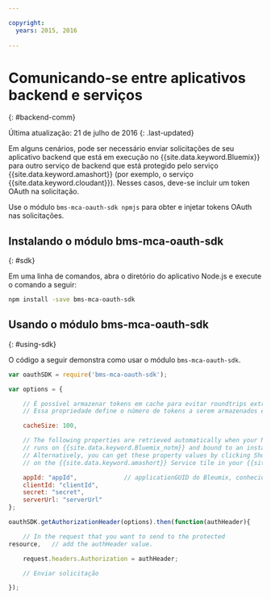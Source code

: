 ```yaml
---

copyright:
  years: 2015, 2016
  
---
```


# Comunicando-se entre aplicativos backend e serviços
{: #backend-comm}

Última atualização: 21 de julho de 2016
{: .last-updated}

Em alguns cenários, pode ser necessário enviar solicitações de seu aplicativo backend que está em execução no {{site.data.keyword.Bluemix}} para outro serviço de backend que está protegido pelo serviço {{site.data.keyword.amashort}} (por exemplo, o serviço {{site.data.keyword.cloudant}}). Nesses casos, deve-se incluir um token OAuth na solicitação.

Use o módulo `bms-mca-oauth-sdk npmjs` para obter e injetar tokens OAuth nas solicitações.

## Instalando o módulo bms-mca-oauth-sdk
{: #sdk}

Em uma linha de comandos, abra o diretório do aplicativo Node.js e execute o comando a seguir:

```Bash
npm install -save bms-mca-oauth-sdk
```

## Usando o módulo bms-mca-oauth-sdk
{: #using-sdk}

O código a seguir demonstra como usar o módulo `bms-mca-oauth-sdk`.


``` JavaScript
var oauthSDK = require('bms-mca-oauth-sdk');

var options = {

	// É possível armazenar tokens em cache para evitar roundtrips extras em cada solicitação
	// Essa propriedade define o número de tokens a serem armazenados em cache

	cacheSize: 100,

	// The following properties are retrieved automatically when your Node.js
	// runs on {{site.data.keyword.Bluemix_notm}} and bound to an instance of {{site.data.keyword.amashort}} Service.
	// Alternatively, you can get these property values by clicking Show Credentials
	// on the {{site.data.keyword.amashort}} Service tile in your {{site.data.keyword.Bluemix_notm}} application dashboard

	appId: "appId",				// applicationGUID do Bleumix, conhecido como tenantId
	clientId: "clientId",			
	secret: "secret",
	serverUrl: "serverUrl"
};

oauthSDK.getAuthorizationHeader(options).then(function(authHeader){

	// In the request that you want to send to the protected
resource, 	// add the authHeader value.

	request.headers.Authorization = authHeader;

	// Enviar solicitação

});

```
